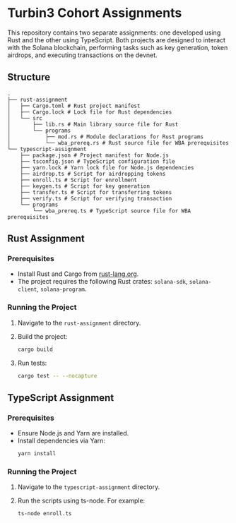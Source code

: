 # Turbin3 Cohort Assignments

This repository contains two separate assignments: one developed using Rust and the other using TypeScript. Both projects are designed to interact with the Solana blockchain, performing tasks such as key generation, token airdrops, and executing transactions on the devnet.

## Structure

```
.
├── rust-assignment
│   ├── Cargo.toml # Rust project manifest
│   ├── Cargo.lock # Lock file for Rust dependencies
│   └── src
│       ├── lib.rs # Main library source file for Rust
│       └── programs
│           ├── mod.rs # Module declarations for Rust programs
│           └── wba_prereq.rs # Rust source file for WBA prerequisites
└── typescript-assignment
    ├── package.json # Project manifest for Node.js
    ├── tsconfig.json # TypeScript configuration file
    ├── yarn.lock # Yarn lock file for Node.js dependencies
    ├── airdrop.ts # Script for airdropping tokens
    ├── enroll.ts # Script for enrollment
    ├── keygen.ts # Script for key generation
    ├── transfer.ts # Script for transferring tokens
    ├── verify.ts # Script for verifying transaction
    └── programs
        └── wba_prereq.ts # TypeScript source file for WBA prerequisites
```

## Rust Assignment

### Prerequisites

-   Install Rust and Cargo from [rust-lang.org](https://www.rust-lang.org/tools/install).
-   The project requires the following Rust crates: `solana-sdk`, `solana-client`, `solana-program`.

### Running the Project

1. Navigate to the `rust-assignment` directory.

2. Build the project:

    ```bash
    cargo build
    ```

3. Run tests:
    ```bash
    cargo test -- --nocapture
    ```

## TypeScript Assignment

### Prerequisites

-   Ensure Node.js and Yarn are installed.
-   Install dependencies via Yarn:
    ```bash
    yarn install
    ```

### Running the Project

1. Navigate to the `typescript-assignment` directory.

2. Run the scripts using ts-node. For example:
    ```bash
    ts-node enroll.ts
    ```


